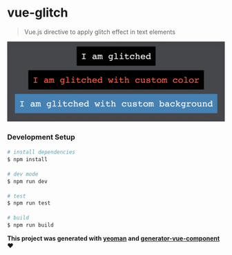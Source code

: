 # vue-glitch

> Vue.js directive to apply glitch effect in text elements

![glitch preview](src/assets/preview.gif)


###

### Development Setup

```bash
# install dependencies
$ npm install

# dev mode
$ npm run dev

# test
$ npm run test

# build
$ npm run build
```


**This project was generated with [yeoman](http://yeoman.io/) and [generator-vue-component](https://github.com/ianaya89/generator-vue-component) :heart:**
